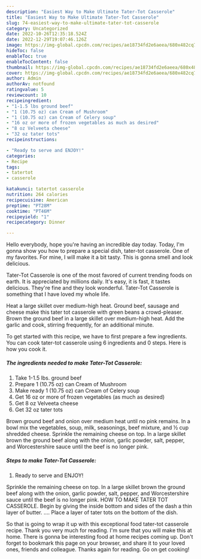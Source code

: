 ```yaml
---
description: "Easiest Way to Make Ultimate Tater-Tot Casserole"
title: "Easiest Way to Make Ultimate Tater-Tot Casserole"
slug: 74-easiest-way-to-make-ultimate-tater-tot-casserole
category: Uncategorized
date: 2022-10-26T12:35:18.524Z
date: 2022-12-29T19:07:46.126Z
image: https://img-global.cpcdn.com/recipes/ae18734fd2e6aeea/680x482cq70/tater-tot-casserole-recipe-main-photo.jpg
hideToc: false
enableToc: true
enableTocContent: false
thumbnail: https://img-global.cpcdn.com/recipes/ae18734fd2e6aeea/680x482cq70/tater-tot-casserole-recipe-main-photo.jpg
cover: https://img-global.cpcdn.com/recipes/ae18734fd2e6aeea/680x482cq70/tater-tot-casserole-recipe-main-photo.jpg
author: Admin
authorAv: notfound
ratingvalue: 5
reviewcount: 10
recipeingredient:
- "1-1.5 lbs ground beef"
- "1 (10.75 oz) can Cream of Mushroom"
- "1 (10.75 oz) can Cream of Celery soup"
- "16 oz or more of frozen vegetables as much as desired"
- "8 oz Velveeta cheese"
- "32 oz tater tots"
recipeinstructions:

- "Ready to serve and ENJOY!"
categories:
- Recipe
tags:
- tatertot
- casserole

katakunci: tatertot casserole 
nutrition: 264 calories
recipecuisine: American
preptime: "PT28M"
cooktime: "PT46M"
recipeyield: "1"
recipecategory: Dinner

---
```



Hello everybody, hope you're having an incredible day today. Today, I'm gonna show you how to prepare a special dish, tater-tot casserole. One of my favorites. For mine, I will make it a bit tasty. This is gonna smell and look delicious.

Tater-Tot Casserole is one of the most favored of current trending foods on earth. It is appreciated by millions daily. It's easy, it is fast, it tastes delicious. They're fine and they look wonderful. Tater-Tot Casserole is something that I have loved my whole life.

Heat a large skillet over medium-high heat. Ground beef, sausage and cheese make this tater tot casserole with green beans a crowd-pleaser. Brown the ground beef in a large skillet over medium-high heat. Add the garlic and cook, stirring frequently, for an additional minute.


To get started with this recipe, we have to first prepare a few ingredients. You can cook tater-tot casserole using 6 ingredients and 0 steps. Here is how you cook it.

<!--inarticleads1-->

##### The ingredients needed to make Tater-Tot Casserole:

1. Take 1-1.5 lbs. ground beef
1. Prepare 1 (10.75 oz) can Cream of Mushroom
1. Make ready 1 (10.75 oz) can Cream of Celery soup
1. Get 16 oz or more of frozen vegetables (as much as desired)
1. Get 8 oz Velveeta cheese
1. Get 32 oz tater tots


Brown ground beef and onion over medium heat until no pink remains. In a bowl mix the vegetables, soup, milk, seasonings, beef mixture, and ½ cup shredded cheese. Sprinkle the remaining cheese on top. In a large skillet brown the ground beef along with the onion, garlic powder, salt, pepper, and Worcestershire sauce until the beef is no longer pink. 

<!--inarticleads2-->

##### Steps to make Tater-Tot Casserole:


1. Ready to serve and ENJOY!

Sprinkle the remaining cheese on top. In a large skillet brown the ground beef along with the onion, garlic powder, salt, pepper, and Worcestershire sauce until the beef is no longer pink. HOW TO MAKE TATER TOT CASSEROLE. Begin by giving the inside bottom and sides of the dash a thin layer of butter. …. Place a layer of tater tots on the bottom of the dish. 

So that is going to wrap it up with this exceptional food tater-tot casserole recipe. Thank you very much for reading. I'm sure that you will make this at home. There is gonna be interesting food at home recipes coming up. Don't forget to bookmark this page on your browser, and share it to your loved ones, friends and colleague. Thanks again for reading. Go on get cooking!
